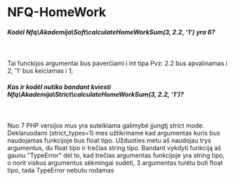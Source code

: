 # NFQ-HomeWork

<h5>Kodėl Nfq\Akademija\Soft\calculateHomeWorkSum(3, 2.2, ‘1’) yra 6?</h5><br />
<p>Tai funckijos argumentai bus paverčiami i int tipa Pvz: 2.2 bus apvalinamas i 2, '1' bus keiciamas i 1;</p>

<h5>Kas ir kodėl nutiko bandant kviesti Nfq\Akademija\Strict\calculateHomeWorkSum(3, 2.2, ‘1’)? </h5><br />
<p>Nuo 7 PHP versijos mus yra suteikiama galimybė įjungtį strict mode. Deklaruodami (strict_types=1) mes užtikriname kad argumentas kuris bus naudojamas funkcijoje bus float tipo. Užduoties metu aš naudojau trys argumentus, du float tipo ir trečias string tipo. Bandant vykdyti funkciją aš gaunu "TypeError" dėl to, kad trečias argumentas funkcijoje yra string tipo, o norit viskus argumentus sėkmingai sudėti, 3 argumentas turėtu buti float tipo, tada TypeError nebutu rodamas </p>

